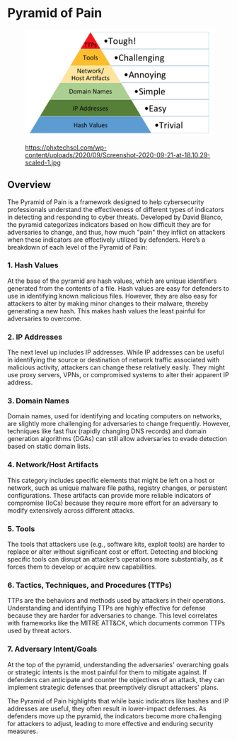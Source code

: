# Pyramid of Pain

<figure><img src="../.gitbook/assets/Screenshot-2020-09-21-at-18.10.29-scaled-1.jpg" alt=""><figcaption><p><a href="https://phxtechsol.com/wp-content/uploads/2020/09/Screenshot-2020-09-21-at-18.10.29-scaled-1.jpg">https://phxtechsol.com/wp-content/uploads/2020/09/Screenshot-2020-09-21-at-18.10.29-scaled-1.jpg</a></p></figcaption></figure>

## Overview

The Pyramid of Pain is a framework designed to help cybersecurity professionals understand the effectiveness of different types of indicators in detecting and responding to cyber threats. Developed by David Bianco, the pyramid categorizes indicators based on how difficult they are for adversaries to change, and thus, how much "pain" they inflict on attackers when these indicators are effectively utilized by defenders. Here’s a breakdown of each level of the Pyramid of Pain:

### 1. **Hash Values**

At the base of the pyramid are hash values, which are unique identifiers generated from the contents of a file. Hash values are easy for defenders to use in identifying known malicious files. However, they are also easy for attackers to alter by making minor changes to their malware, thereby generating a new hash. This makes hash values the least painful for adversaries to overcome.

### 2. **IP Addresses**

The next level up includes IP addresses. While IP addresses can be useful in identifying the source or destination of network traffic associated with malicious activity, attackers can change these relatively easily. They might use proxy servers, VPNs, or compromised systems to alter their apparent IP address.

### 3. **Domain Names**

Domain names, used for identifying and locating computers on networks, are slightly more challenging for adversaries to change frequently. However, techniques like fast flux (rapidly changing DNS records) and domain generation algorithms (DGAs) can still allow adversaries to evade detection based on static domain lists.

### 4. **Network/Host Artifacts**

This category includes specific elements that might be left on a host or network, such as unique malware file paths, registry changes, or persistent configurations. These artifacts can provide more reliable indicators of compromise (IoCs) because they require more effort for an adversary to modify extensively across different attacks.

### 5. **Tools**

The tools that attackers use (e.g., software kits, exploit tools) are harder to replace or alter without significant cost or effort. Detecting and blocking specific tools can disrupt an attacker’s operations more substantially, as it forces them to develop or acquire new capabilities.

### 6. **Tactics, Techniques, and Procedures (TTPs)**

TTPs are the behaviors and methods used by attackers in their operations. Understanding and identifying TTPs are highly effective for defense because they are harder for adversaries to change. This level correlates with frameworks like the MITRE ATT\&CK, which documents common TTPs used by threat actors.

### 7. **Adversary Intent/Goals**

At the top of the pyramid, understanding the adversaries' overarching goals or strategic intents is the most painful for them to mitigate against. If defenders can anticipate and counter the objectives of an attack, they can implement strategic defenses that preemptively disrupt attackers' plans.

The Pyramid of Pain highlights that while basic indicators like hashes and IP addresses are useful, they often result in lower-impact defenses. As defenders move up the pyramid, the indicators become more challenging for attackers to adjust, leading to more effective and enduring security measures.
